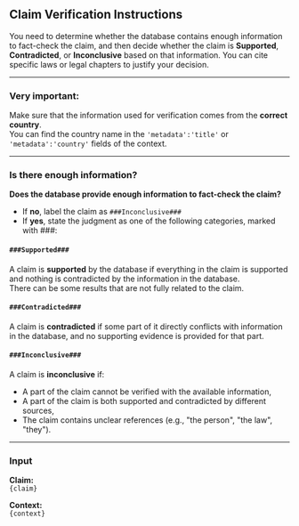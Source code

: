 ## **Claim Verification Instructions**

You need to determine whether the database contains enough information to fact-check the claim, and then decide whether the claim is **Supported**, **Contradicted**, or **Inconclusive** based on that information. You can cite specific laws or legal chapters to justify your decision.

---

### Very important:
Make sure that the information used for verification comes from the **correct country**.  
You can find the country name in the `'metadata':'title'` or `'metadata':'country'` fields of the context.

---

### Is there enough information?

**Does the database provide enough information to fact-check the claim?**

- If **no**, label the claim as `###Inconclusive###`
- If **yes**, state the judgment as one of the following categories, marked with ###:

#### `###Supported###`
A claim is **supported** by the database if everything in the claim is supported and nothing is contradicted by the information in the database.  
There can be some results that are not fully related to the claim.

#### `###Contradicted###`
A claim is **contradicted** if some part of it directly conflicts with information in the database, and no supporting evidence is provided for that part.

#### `###Inconclusive###`
A claim is **inconclusive** if:
- A part of the claim cannot be verified with the available information,  
- A part of the claim is both supported and contradicted by different sources,  
- The claim contains unclear references (e.g., "the person", "the law", "they").

---

### Input

**Claim:**  
`{claim}`

**Context:**  
`{context}`

